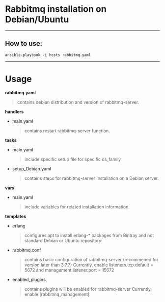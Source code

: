 # Rabbitmq installation on Debian/Ubuntu

-------------------------------------------------------------------------------------------------------------
## How to use:

```
ansible-playbook -i hosts rabbitmq.yaml
```

-------------------------------------------------------------------------------------------------------------
# Usage

**rabbitmq.yaml**
  > contains debian distribution and version of rabbitmq-server.

**handlers**
  - main.yaml
    > contains restart rabbitmq-server function.

**tasks**
  - main.yaml
    > include specific setup file for specific os_family

  - setup_Debian.yaml
    > contains steps for rabbitmq-server installation on a Debian server.

**vars**
  - main.yaml
    > include variables for related installation information.

**templates**
  - erlang
    > configures apt to install erlang-* packages from Bintray and not standard Debian or Ubuntu repository:

  - rabbitmq.conf
    > contains basic configuration of rabbitmq-server (recommened for version later than 3.7.7)
    Currently, enable listeners.tcp.default = 5672 and management.listener.port = 15672

  - enabled_plugins
    > contains plugins will be enabled for rabbitmq-server
    Currently, enable [rabbitmq_management]
